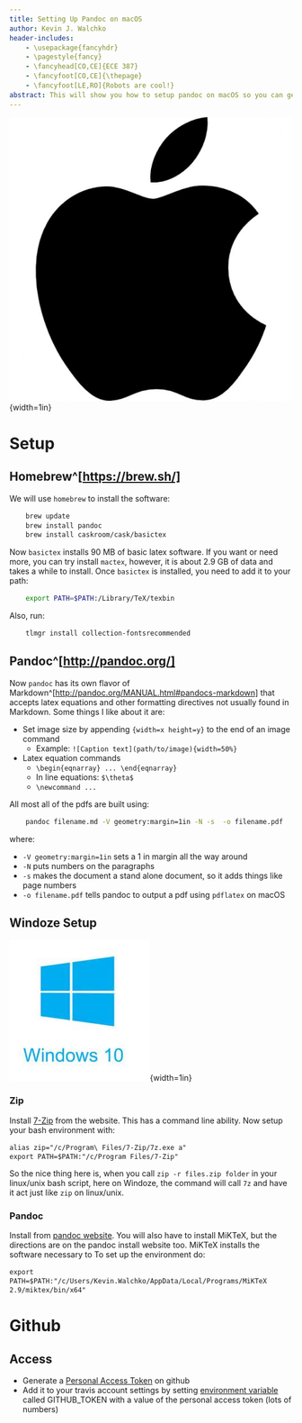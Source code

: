 ```yaml
---
title: Setting Up Pandoc on macOS
author: Kevin J. Walchko
header-includes:
    - \usepackage{fancyhdr}
    - \pagestyle{fancy}
    - \fancyhead[CO,CE]{ECE 387}
    - \fancyfoot[CO,CE]{\thepage}
    - \fancyfoot[LE,RO]{Robots are cool!}
abstract: This will show you how to setup pandoc on macOS so you can generate the documentation. Pandoc has its own flavor of Markdown which extends basic Markdown to easily enable greatly needed additions like \LaTeX, being able to size images, and add footers/headers.
---
```


![](pics/apple.jpg){width=1in}

# Setup

## Homebrew^[https://brew.sh/]

We will use `homebrew` to install the software:

```bash
	brew update
	brew install pandoc
	brew install caskroom/cask/basictex
```

Now `basictex` installs 90 MB of basic latex software. If you want or need more,
you can try install `mactex`, however, it is about 2.9 GB of data and takes a
while to install. Once `basictex` is installed, you need to add it to your path:

```bash
	export PATH=$PATH:/Library/TeX/texbin
```

Also, run:

```bash
	tlmgr install collection-fontsrecommended
```

## Pandoc^[http://pandoc.org/]

Now `pandoc` has its own flavor of Markdown^[http://pandoc.org/MANUAL.html#pandocs-markdown]
that accepts latex equations and other formatting directives not usually found
in Markdown. Some things I like about it are:

- Set image size by appending `{width=x height=y}` to the end of an image command
	- Example: `![Caption text](path/to/image){width=50%}`
- Latex equation commands
	- `\begin{eqnarray} ... \end{eqnarray}`
	- In line equations: `$\theta$`
	- `\newcommand ...`

All most all of the pdfs are built using:

```bash
	pandoc filename.md -V geometry:margin=1in -N -s  -o filename.pdf
```

where:

- `-V geometry:margin=1in` sets a 1 in margin all the way around
- `-N` puts numbers on the paragraphs
- `-s` makes the document a stand alone document, so it adds things like page numbers
- `-o filename.pdf` tells pandoc to output a pdf using `pdflatex` on macOS

## Windoze Setup

![](pics/windows.jpg){width=1in}



### Zip

Install [7-Zip](http://www.7-zip.org/) from the website. This has a command line
ability. Now setup your bash environment with:

    alias zip="/c/Program\ Files/7-Zip/7z.exe a"
    export PATH=$PATH:"/c/Program Files/7-Zip"

So the nice thing here is, when you call `zip -r files.zip folder` in your linux/unix
bash script, here on Windoze, the command will call `7z` and have it act just like
`zip` on linux/unix.

### Pandoc

Install from [pandoc website](http://pandoc.org/installing.html). You will also
have to install MiKTeX, but the directions are on the pandoc install website too.
MiKTeX installs the software necessary to To set up the environment do:

    export PATH=$PATH:"/c/Users/Kevin.Walchko/AppData/Local/Programs/MiKTeX 2.9/miktex/bin/x64"


# Github

## Access

- Generate a [Personal Access Token](https://docs.travis-ci.com/user/deployment/pages/) on github
- Add it to your travis account settings by setting [environment variable](https://docs.travis-ci.com/user/environment-variables#Defining-Variables-in-Repository-Settings) called GITHUB_TOKEN with a value of the personal access token (lots of numbers)
